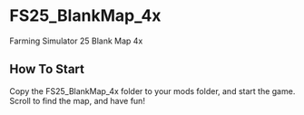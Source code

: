 # FS25_BlankMap_4x
Farming Simulator 25 Blank Map 4x

## How To Start
Copy the FS25_BlankMap_4x folder to your mods folder, and start the game.  Scroll to find the map, and have fun! 
